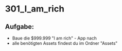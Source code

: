 # 301_I_am_rich

## Aufgabe:
* Baue die $999.999 "I am rich" - App nach
* alle benötigten Assets findest du im Ordner "Assets"

